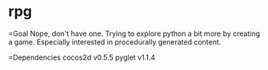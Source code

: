 rpg
===
=Goal
Nope, don't have one. Trying to explore python a bit more by creating a game.
Especially interested in procedurally generated content.


=Dependencies
cocos2d v0.5.5
pyglet v1.1.4
